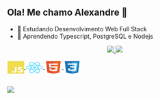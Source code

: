 ## Ola! Me chamo Alexandre 👋

- 🔭 Estudando Desenvolvimento Web Full Stack
- 🌱 Aprendendo Typescript, PostgreSQL e Nodejs

<div align="center">
  <a href="https://github.com/alexandrearaujoo">
  <img height="180em" src="https://github-readme-stats.vercel.app/api?username=alexandrearaujoo&show_icons=true&theme=midnight-purple&include_all_commits=true&count_private=true"/>
  <img height="160em" src="https://github-readme-stats.vercel.app/api/top-langs/?username=alexandrearaujoo&layout=compact&langs_count=7&theme=midnight-purple"/>
</div>
  
  <div style = "display: inline_block"> <br>
  <img align = "center" alt = "Alexandre-Js" height = "30" width = "40" src = "https://raw.githubusercontent.com/devicons/devicon/master/icons/javascript/javascript-plain.svg ">
  <img align = "center" alt = "Alexandre-React" height = "30" width = "40" src = "https://raw.githubusercontent.com/devicons/devicon/master/icons/react/react-original.svg ">
  <img align = "center" alt = "Alexandre-HTML" height = "30" width = "40" src = "https://raw.githubusercontent.com/devicons/devicon/master/icons/html5/html5-original.svg ">
  <img align = "center" alt = "Alexandre-CSS" height = "30" width = "40" src = "https://raw.githubusercontent.com/devicons/devicon/master/icons/css3/css3-original.svg ">
  </div>
    
  ##
  
  <div> 

  <a href="https://www.linkedin.com/in/alexandrearaujoo/" target="_blank"><img src="https://img.shields.io/badge/-LinkedIn-%230077B5?style=for-the-badge&logo=linkedin&logoColor=white" target="_blank"></a> 
 
   
</div>
